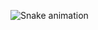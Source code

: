 
![Snake animation](https://github.comDanielEyza/DanielEyza/blob/output/github-contribution-grid-snake.svg)
